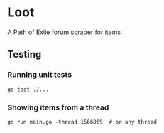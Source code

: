 # Loot

A Path of Exile forum scraper for items

## Testing

### Running unit tests

```
go test ./...
```

### Showing items from a thread

```
go run main.go -thread 1566069  # or any thread
```
